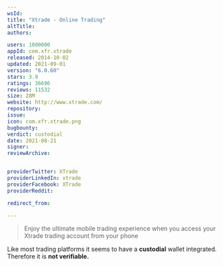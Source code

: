 ```yaml
---
wsId: 
title: "Xtrade - Online Trading"
altTitle: 
authors:

users: 1000000
appId: com.xfr.xtrade
released: 2014-10-02
updated: 2021-09-01
version: "6.0.60"
stars: 3.9
ratings: 36696
reviews: 11532
size: 28M
website: http://www.xtrade.com/
repository: 
issue: 
icon: com.xfr.xtrade.png
bugbounty: 
verdict: custodial
date: 2021-08-21
signer: 
reviewArchive:


providerTwitter: XTrade
providerLinkedIn: xtrade
providerFacebook: XTrade
providerReddit: 

redirect_from:

---
```



> Enjoy the ultimate mobile trading experience when you access your Xtrade trading account from your phone

Like most trading platforms it seems to have a **custodial** wallet integrated. Therefore it is **not verifiable.**

